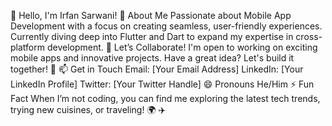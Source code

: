 👋 Hello, I'm Irfan Sarwani!
👀 About Me
Passionate about Mobile App Development with a focus on creating seamless, user-friendly experiences.
Currently diving deep into Flutter and Dart to expand my expertise in cross-platform development.
💼 Let’s Collaborate!
I'm open to working on exciting mobile apps and innovative projects. Have a great idea? Let's build it together! 🚀
📫 Get in Touch
Email: [Your Email Address]
LinkedIn: [Your LinkedIn Profile]
Twitter: [Your Twitter Handle]
😄 Pronouns
He/Him
⚡ Fun Fact
When I’m not coding, you can find me exploring the latest tech trends, trying new cuisines, or traveling! 🌍 ✈️
